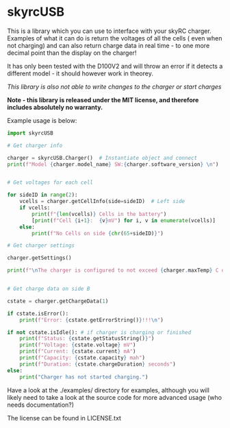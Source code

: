 # skyrcUSB

This is a library which you can use to interface with your skyRC charger. Examples of what it can do is return the voltages of all the cells ( even when not charging) and can also return charge data in real time - to one more decimal point than the display on the charger!

It has only been tested with the D100V2 and will throw an error if it detects a different model - it should however work in theorey.

*This library is also not able to write changes to the charger or start charges* 

**Note - this library is released under the MIT license, and therefore includes absolutely no warranty.**

Example usage is below:

```python
import skyrcUSB

# Get charger info

charger = skyrcUSB.Charger()  # Instantiate object and connect
print(f"Model {charger.model_name} SW:{charger.software_version} \n")


# Get voltages for each cell

for sideID in range(2):
    vcells = charger.getCellInfo(side=sideID)  # Left side
    if vcells:
        print(f"{len(vcells)} Cells in the battery")
        [print(f"Cell {i+1}:  {v}mV") for i, v in enumerate(vcells)]
    else:
        print(f"No Cells on side {chr(65+sideID)}")

# Get charger settings

charger.getSettings()

print(f"\nThe charger is configured to not exceed {charger.maxTemp} C or {charger.maxCapacity} mah\n")


# Get charge data on side B

cstate = charger.getChargeData(1)

if cstate.isError():
    print(f"Error: {cstate.getErrorString()}!!!\n")

if not cstate.isIdle(): # if charger is charging or finished
    print(f"Status: {cstate.getStatusString()}")
    print(f"Voltage: {cstate.voltage} mV")
    print(f"Current: {cstate.current} mA")
    print(f"Capacity: {cstate.capacity} mah")
    print(f"Duration: {cstate.chargeDuration} seconds")
else:
    print("Charger has not started charging.")

```

Have a look at the ./examples/ directory for examples, although you will likely need to take a look at the source code for more advanced usage (who needs documentation?)

The license can be found in LICENSE.txt
